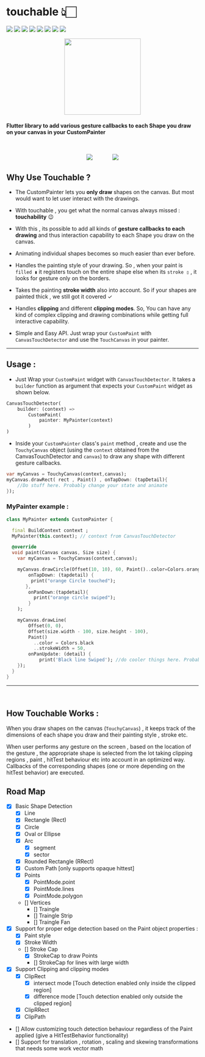 # touchable 👆🏻 

[![](https://img.shields.io/pub/v/touchable)]()
[![](https://img.shields.io/badge/package-flutter-blue)]()
[![](https://img.shields.io/github/license/nateshmbhat/touchable)]()
[![](https://img.shields.io/github/stars/nateshmbhat/touchable)]()
[![](https://img.shields.io/github/forks/nateshmbhat/touchable)]()
[![](https://img.shields.io/twitter/url?style=social&url=https%3A%2F%2Fgithub.com%2Fnateshmbhat%2Ftouchable)](https://twitter.com/intent/tweet?text=Wow:&url=https%3A%2F%2Fgithub.com%2Fnateshmbhat%2Ftouchable)
[![](https://img.shields.io/github/languages/code-size/nateshmbhat/touchable)]()
[![](https://img.shields.io/badge/author-nateshmbhat-green.svg)](https://github.com/nateshmbhat)




<p align="center">
<img width="200" src="https://svgshare.com/i/KCn.svg"/>
</p>


#### Flutter library to add various **gesture callbacks** to each **Shape** you draw on your canvas in your CustomPainter
<br />

<p align="center">
<img src="https://i.imgur.com/0Ft9FHJ.gif"/>
&nbsp; &nbsp;
&nbsp; &nbsp;
&nbsp; &nbsp;
<img src="https://i.imgur.com/Un41cTo.gif"/>
</p>



## Why Use **Touchable** ? 
- The CustomPainter lets you **only draw** shapes on the canvas. But most would want to let user interact with the drawings.

- With touchable , you get what the normal canvas always missed : **touchability** 😉
- With this , its possible to add all kinds of **gesture callbacks to each drawing** and thus interaction capability to each Shape you draw on the canvas.
- Animating individual shapes becomes so much easier  than ever before.
- Handles the painting style of your drawing. So , when your paint is `filled ▮` it registers touch on the entire shape else when its `stroke ▯` , it looks for gesture only on the borders.
- Takes the painting **stroke width** also into account. So if your shapes are painted thick , we still got it covered ✓

- Handles **clipping** and different **clipping modes**. So, You can have any kind of complex clipping and drawing combinations while getting full interactive capability.
- Simple and Easy API. Just wrap your `CustomPaint` with `CanvasTouchDetector` and use the `TouchCanvas` in your painter.


---

## Usage :

- Just Wrap your `CustomPaint` widget with `CanvasTouchDetector`. It takes a `builder` function as argument that expects your `CustomPaint` widget as shown below.

```dart
CanvasTouchDetector(
    builder: (context) => 
        CustomPaint(
            painter: MyPainter(context)
        )
)
```
+ Inside your `CustomPainter` class's `paint` method , create and use the `TouchyCanvas` object (using the `context` obtained from the CanvasTouchDetector and `canvas`) to draw any shape with different gesture callbacks.

```dart
var myCanvas = TouchyCanvas(context,canvas);
myCanvas.drawRect( rect , Paint() , onTapDown: (tapDetail){
    //Do stuff here. Probably change your state and animate
});
```

### MyPainter example :

```dart
class MyPainter extends CustomPainter {

  final BuildContext context ;
  MyPainter(this.context); // context from CanvasTouchDetector

  @override
  void paint(Canvas canvas, Size size) {
    var myCanvas = TouchyCanvas(context,canvas); 

    myCanvas.drawCircle(Offset(10, 10), 60, Paint()..color=Colors.orange ,
        onTapDown: (tapdetail) {
         print("orange Circle touched");
       },
        onPanDown:(tapdetail){
          print("orange circle swiped");
        } 
    );

    myCanvas.drawLine(
        Offset(0, 0),
        Offset(size.width - 100, size.height - 100),
        Paint()
          ..color = Colors.black
          ..strokeWidth = 50, 
        onPanUpdate: (detail) {
            print('Black line Swiped'); //do cooler things here. Probably change app state or animate
    });
  }
}
```

---
<br />

## How Touchable Works : 
When you draw shapes on the canvas (`TouchyCanvas`) , it keeps track of the dimensions of each shape you draw and their painting style , stroke etc. 

When user performs any gesture on the screen , based on the location of the gesture , the appropriate shape is selected from the lot taking clipping regions , paint , hitTest behaviour etc into account in an optimized way. Callbacks of the corresponding shapes (one or more depending on the hitTest behavior) are executed.


## Road Map
- [x] Basic Shape Detection
  - [x] Line
  - [x] Rectangle (Rect)
  - [x] Circle 
  - [x] Oval or Ellipse
  - [x] Arc
    - [x] segment
    - [x] sector 
  - [x] Rounded Rectangle (RRect)
  - [x] Custom Path [only supports opaque hittest]
  - [x] Points
    - [x] PointMode.point
    - [x] PointMode.lines
    - [x] PointMode.polygon
  - [] Vertices
    - [] Traingle
    - [] Traingle Strip
    - [] Traingle Fan
- [x] Support for proper edge detection based on the Paint object properties :
  - [x] Paint style
  - [x] Stroke Width
  - [] Stroke Cap
    - [x] StrokeCap to draw Points
    - [] StrokeCap for lines with large width
- [x] Support Clipping and clipping modes
  - [x] ClipRect
    - [x] intersect mode [Touch detection enabled only inside the clipped region]
    - [x] difference mode [Touch detection enabled only outside the clipped region]
  - [x] ClipRRect
  - [x] ClipPath
- [] Allow customizing touch detection behaviour regardless of the Paint applied (give a HitTestBehavior functionality)
- [] Support for translation , rotation , scaling and skewing transformations that needs some work  vector math